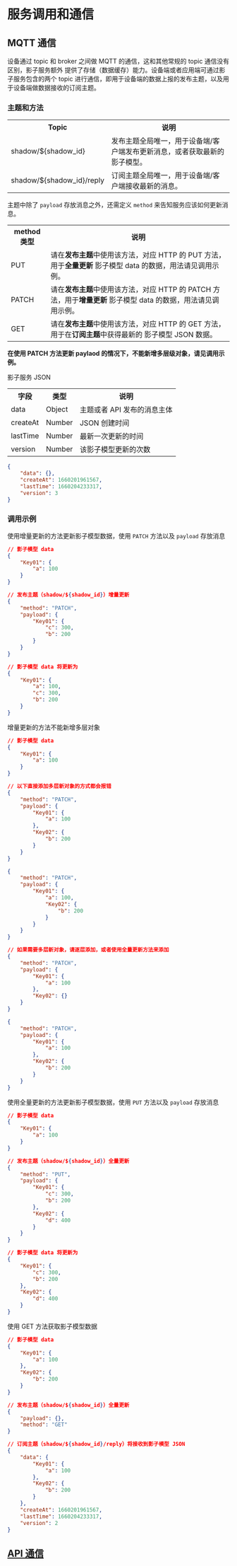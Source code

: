 # 服务调用和通信

## MQTT 通信

设备通过 topic 和 broker 之间做 MQTT 的通信，这和其他常规的 topic 通信没有区别，影子服务额外 提供了存储（数据缓存）能力。设备端或者应用端可通过影子服务包含的两个 topic 进行通信，即用于设备端的数据上报的发布主题，以及用于设备端做数据接收的订阅主题。

### 主题和方法

<table>
   <tr>
      <th>Topic</th>
      <th>说明</th>
   </tr>
   <tr>
      <td>shadow/${shadow_id}</td>
      <td>发布主题全局唯一，用于设备端/客户端发布更新消息，或者获取最新的影子模型。</td>
   </tr>
   <tr>
      <td>shadow/${shadow_id}/reply</td>
      <td>订阅主题全局唯一，用于设备端/客户端接收最新的消息。</td>
   </tr>
</table>

主题中除了 `payload` 存放消息之外，还需定义 `method` 来告知服务应该如何更新消息。
<table>
   <tr>
      <th>method类型</th>
      <th>说明</th>
   </tr>
   <tr>
      <td>PUT</td>
      <td>请在<strong>发布主题</strong>中使用该方法，对应 HTTP 的 PUT 方法，用于<strong>全量更新</strong> 影子模型 data 的数据，用法请见调用示例。</td>
   </tr>
   <tr>
      <td>PATCH</td>
      <td>请在<strong>发布主题</strong>中使用该方法，对应 HTTP 的 PATCH 方法，用于<strong>增量更新</strong> 影子模型 data 的数据，用法请见调用示例。</td>
   </tr>
   <tr>
      <td>GET</td>
      <td>请在<strong>发布主题</strong>中使用该方法，对应 HTTP 的 GET 方法，用于在<strong>订阅主题</strong>中获得最新的 影子模型 JSON 数据。</td>
   </tr>
</table>

**在使用 PATCH 方法更新 paylaod 的情况下，不能新增多层级对象，请见调用示例。**

影子服务 JSON

<table>
   <tr>
      <th>字段</th>
      <th>类型</th>
      <th>说明</th>
   </tr>
   <tr>
      <td>data</td>
      <td>Object</td>
      <td>主题或者 API 发布的消息主体</td>
   </tr>
   <tr>
      <td>createAt</td>
      <td>Number</td>
      <td>JSON 创建时间</td>
   </tr>
   <tr>
      <td>lastTime</td>
      <td>Number</td>
      <td>最新一次更新的时间</td>
   </tr>
   <tr>
      <td>version</td>
      <td>Number</td>
      <td>该影子模型更新的次数</td>
   </tr>
</table>

``` json
{
    "data": {},
    "createAt": 1660201961567,
    "lastTime": 1660204233317,
    "version": 3
}
```

### 调用示例

使用增量更新的方法更新影子模型数据，使用 `PATCH` 方法以及 `payload` 存放消息

``` json
// 影子模型 data
{
    "Key01": {
        "a": 100
    }
}

// 发布主题（shadow/${shadow_id}）增量更新
{
    "method": "PATCH",
    "payload": {
        "Key01": {
            "c": 300,
            "b": 200
        }
    }
}

// 影子模型 data 将更新为
{
    "Key01": {
        "a": 100,
        "c": 300,
        "b": 200
    }
}
```

增量更新的方法不能新增多层对象

``` json
// 影子模型 data
{
    "Key01": {
        "a": 100
    }
}

// 以下直接添加多层新对象的方式都会报错
{
    "method": "PATCH",
    "payload": {
        "Key01": {
            "a": 100
        },
        "Key02": {
            "b": 200
        }
    }
}

{
    "method": "PATCH",
    "payload": {
        "Key01": {
            "a": 100,
            "Key02": {
                "b": 200
            }
        }
    }
}

// 如果需要多层新对象，请逐层添加，或者使用全量更新方法来添加
{
    "method": "PATCH",
    "payload": {
        "Key01": {
            "a": 100
        },
        "Key02": {}
    }
}

{
    "method": "PATCH",
    "payload": {
        "Key01": {
            "a": 100
        },
        "Key02": {
            "b": 200
        }
    } 
}

```

使用全量更新的方法更新影子模型数据，使用 `PUT` 方法以及 `payload` 存放消息

``` json
// 影子模型 data
{
    "Key01": {
        "a": 100
    }
}

// 发布主题（shadow/${shadow_id}）全量更新
{
    "method": "PUT",
    "payload": {
        "Key01": {
            "c": 300,
            "b": 200
        },
        "Key02": {
            "d": 400
        }
    }
}

// 影子模型 data 将更新为
{
    "Key01": {
        "c": 300,
        "b": 200
    },
    "Key02": {
        "d": 400
    }
}
```

使用 GET 方法获取影子模型数据

``` json
// 影子模型 data
{
    "Key01": {
        "a": 100
    },
    "Key02": {
        "b": 200
    }
}

// 发布主题（shadow/${shadow_id}）全量更新
{
    "payload": {},
    "method": "GET"
}

// 订阅主题（shadow/${shadow_id}/reply）将接收到影子模型 JSON
{
    "data": {
        "Key01": {
            "a": 100
        },
        "Key02": {
            "b": 200
        }
    },
    "createAt": 1660201961567,
    "lastTime": 1660204233317,
    "version": 2
}
```

## [API 通信](../api/shadow_service.md)
